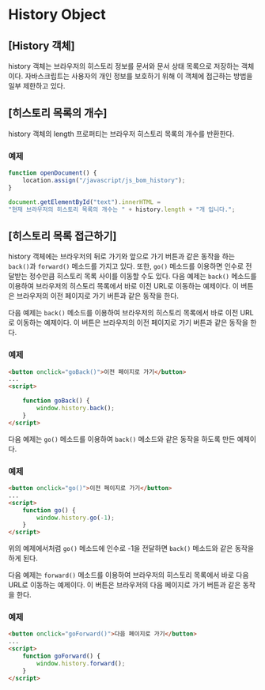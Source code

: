# History Object

## [History 객체]
  history 객체는 브라우저의 히스토리 정보를 문서와 문서 상태 목록으로 저장하는 객체이다.
자바스크립트는 사용자의 개인 정보를 보호하기 위해 이 객체에 접근하는 방법을 일부 제한하고 있다.


## [히스토리 목록의 개수]
  history 객체의 length 프로퍼티는 브라우저 히스토리 목록의 개수를 반환한다.

### 예제
~~~javascript
function openDocument() {
    location.assign("/javascript/js_bom_history");
}

document.getElementById("text").innerHTML =
"현재 브라우저의 히스토리 목록의 개수는 " + history.length + "개 입니다.";
~~~


## [히스토리 목록 접근하기]
  history 객체에는 브라우저의 뒤로 가기와 앞으로 가기 버튼과 같은 동작을 하는 `back()`과 `forward()` 메소드를 가지고 있다.
또한, `go()` 메소드를 이용하면 인수로 전달받는 정수만큼 히스토리 목록 사이를 이동할 수도 있다.
다음 예제는 `back()` 메소드를 이용하여 브라우저의 히스토리 목록에서 바로 이전 URL로 이동하는 예제이다.
이 버튼은 브라우저의 이전 페이지로 가기 버튼과 같은 동작을 한다.

다음 예제는 `back()` 메소드를 이용하여 브라우저의 히스토리 목록에서 바로 이전 URL로 이동하는 예제이다.
이 버튼은 브라우저의 이전 페이지로 가기 버튼과 같은 동작을 한다.

### 예제
~~~HTML
<button onclick="goBack()">이전 페이지로 가기</button>
...
<script>

    function goBack() {
        window.history.back();
    }
</script>
~~~

다음 예제는 `go()` 메소드를 이용하여 `back()` 메소드와 같은 동작을 하도록 만든 예제이다.

### 예제
~~~HTML
<button onclick="go()">이전 페이지로 가기</button>
...
<script>
    function go() {
        window.history.go(-1);
    }
</script>
~~~

  위의 예제에서처럼 `go()` 메소드에 인수로 -1을 전달하면 `back()` 메소드와 같은 동작을 하게 된다.

다음 예제는 `forward()` 메소드를 이용하여 브라우저의 히스토리 목록에서 바로 다음 URL로 이동하는 예제이다.
이 버튼은 브라우저의 다음 페이지로 가기 버튼과 같은 동작을 한다.

### 예제
~~~HTML
<button onclick="goForward()">다음 페이지로 가기</button>
...
<script>
    function goForward() {
        window.history.forward();
    }
</script>
~~~
